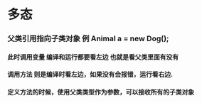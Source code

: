 # 多态

### 父类引用指向子类对象 例 Animal a = new Dog();

#### 此时调用变量 编译和运行都要看左边 也就是看父类里面有没有

#### 调用方法 则是编译时看左边，如果没有会报错，运行看右边.

#### 定义方法的时候，使用父类类型作为参数，可以接收所有的子类对象
